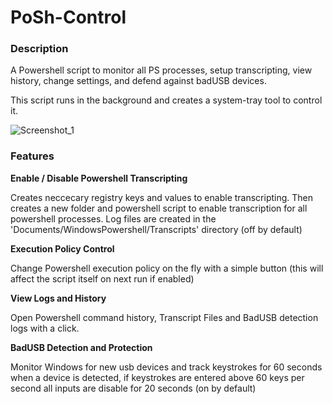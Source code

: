 # PoSh-Control

### Description

A Powershell script to monitor all PS processes, setup transcripting, view history, change settings, and defend against badUSB devices.

This script runs in the background and creates a system-tray tool to control it.

![Screenshot_1](https://github.com/beigeworm/PoSh-Control/assets/93350544/4045f95e-ed8e-44fa-bbdf-5bb0f0183e12)

### Features

**Enable / Disable Powershell Transcripting**

Creates neccecary registry keys and values to enable transcripting. Then creates a new folder and powershell script to enable transcription for all powershell processes. Log files are created in the 'Documents/WindowsPowershell/Transcripts' directory (off by default)


**Execution Policy Control**

Change Powershell execution policy on the fly with a simple button (this will affect the script itself on next run if enabled)


**View Logs and History**

Open Powershell command history, Transcript Files and BadUSB detection logs with a click.


**BadUSB Detection and Protection**

Monitor Windows for new usb devices and track keystrokes for 60 seconds when a device is detected, if keystrokes are entered above 60 keys per second all inputs are disable for 20 seconds (on by default)
